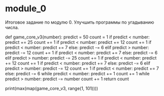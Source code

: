 # module_0
Итоговое задание по модулю 0. Улучшить программы по угадыванию числа. 

def game_core_v3(number):
    predict = 50
    count = 1
    if predict < number:
        predict += 25
        count += 1
        if predict < number:
            predict += 12
            count += 1
            if predict < number:
                predict += 7
            else:
                predict -= 6
        elif predict > number:
            predict -= 12
            count += 1
            if predict < number:
                predict += 7
            else:
                predict -= 6
    elif predict > number:
        predict -= 25
        count += 1
        if predict < number:
            predict += 12
            count += 1
            if predict < number:
                predict += 7
            else:
                predict -= 6
        elif predict > number:
            predict -= 12
            count += 1
            if predict < number:
                predict += 7
            else:
                predict -= 6
    while predict < number:
        predict += 1
        count += 1
    while predict > number:
        predict -= number
        count += 1
    return count
 
print(max(map(game_core_v3, range(1, 101))))

